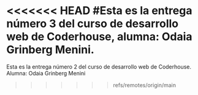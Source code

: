 <<<<<<< HEAD
#Esta es la entrega número 3 del curso de desarrollo web de Coderhouse, alumna: Odaia Grinberg Menini.
=======
Esta es la entrega número 2 del curso de desarrollo web de Coderhouse. Alumna: Odaia Grinberg Menini
>>>>>>> refs/remotes/origin/main
